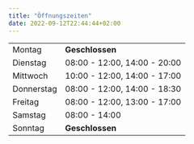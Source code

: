 ```yaml
---
title: "Öffnungszeiten"
date: 2022-09-12T22:44:44+02:00
---
```



|||
|------------|------------------------------|
| Montag     | **Geschlossen**              |		
| Dienstag   | 08:00 - 12:00, 14:00 - 20:00 |
| Mittwoch	 | 10:00 - 12:00, 14:00 - 17:00 | 
| Donnerstag | 08:00 - 12:00, 14:00 - 18:30 |
| Freitag	 | 08:00 - 12:00, 13:00 - 17:00                |
| Samstag    | 08:00 - 14:00                |		
| Sonntag    | **Geschlossen**              |
